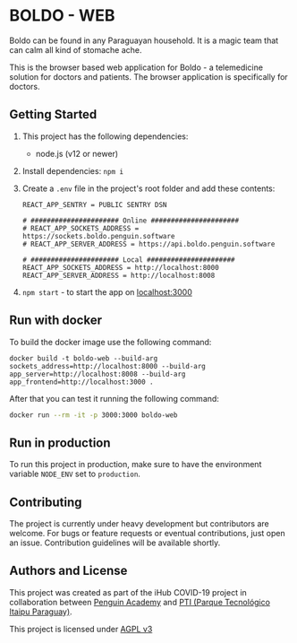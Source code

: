 # BOLDO - WEB

Boldo can be found in any Paraguayan household. It is a magic team that can calm all kind of stomache ache.

This is the browser based web application for Boldo - a telemedicine solution for doctors and patients.
The browser application is specifically for doctors.

## Getting Started

1. This project has the following dependencies:

   - node.js (v12 or newer)

2. Install dependencies: `npm i`

3. Create a `.env` file in the project's root folder and add these contents:

   ```
   REACT_APP_SENTRY = PUBLIC SENTRY DSN

   # ###################### Online ######################
   # REACT_APP_SOCKETS_ADDRESS = https://sockets.boldo.penguin.software
   # REACT_APP_SERVER_ADDRESS = https://api.boldo.penguin.software

   # ###################### Local ######################
   REACT_APP_SOCKETS_ADDRESS = http://localhost:8000
   REACT_APP_SERVER_ADDRESS = http://localhost:8008
   ```

4. `npm start` - to start the app on [localhost:3000](http://localhost:3000)

## Run with docker

To build the docker image use the following command:

```
docker build -t boldo-web --build-arg sockets_address=http://localhost:8000 --build-arg app_server=http://localhost:8008 --build-arg app_frontend=http://localhost:3000 .
```

After that you can test it running the following command:

```bash
docker run --rm -it -p 3000:3000 boldo-web
```

## Run in production

To run this project in production, make sure to have the environment variable `NODE_ENV` set to `production`.

## Contributing

The project is currently under heavy development but contributors are welcome. For bugs or feature requests or eventual contributions, just open an issue. Contribution guidelines will be available shortly.

## Authors and License

This project was created as part of the iHub COVID-19 project in collaboration between [Penguin Academy](https://penguin.academy) and [PTI (Parque Tecnológico Itaipu Paraguay)](http://pti.org.py).

This project is licensed under
[AGPL v3](LICENSE)
